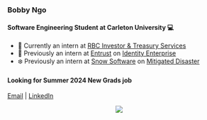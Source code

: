 ### Bobby Ngo
#### Software Engineering Student at Carleton University 💻
- 💸 Currently an intern at [RBC Investor & Treasury Services](https://www.rbcits.com/en/)
- 🔐 Previously an intern at [Entrust](https://www.entrust.com/) on [Identity Enterprise](https://www.entrust.com/digital-security/identity-and-access-management/products/identity-enterprise)
- ❄️ Previously an intern at [Snow Software](https://www.snowsoftware.com/) on [Mitigated Disaster](https://www.snowsoftware.com/products/snow-commander/)
#### Looking for Summer 2024 New Grads job
[Email](mailto:ngohuugiabao8980@gmail.com) | [LinkedIn](https://www.linkedin.com/in/bao-bobby-ngo/) 

<p align="center">
  <img src="https://github-readme-stats.vercel.app/api/top-langs/?username=bobbyngo&hide=html,css,ejs,purebasics&langs_count5&theme=radical&PAT_1" />
</p>


<!--
[![Top Langs](https://github-readme-stats.vercel.app/api/top-langs/?username=bobbyngo&langs_count=8&hide=html,css,ejs)](https://github.com/anuraghazra/github-readme-stats)
[![bobbyngo's wakatime stats](https://github-readme-stats.vercel.app/api/wakatime?username=bobbyngo)](https://github.com/bobbyngo/github-readme-stats)
-->
